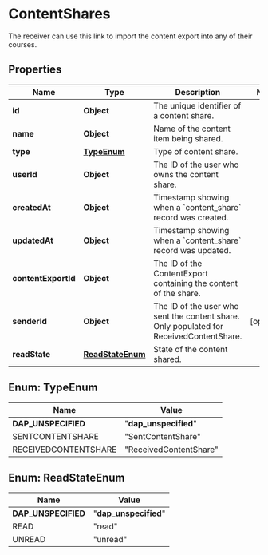 

# ContentShares

The receiver can use this link to import the content export into any of their courses.

## Properties

| Name | Type | Description | Notes |
|------------ | ------------- | ------------- | -------------|
|**id** | **Object** | The unique identifier of a content share. |  |
|**name** | **Object** | Name of the content item being shared. |  |
|**type** | [**TypeEnum**](#TypeEnum) | Type of content share. |  |
|**userId** | **Object** | The ID of the user who owns the content share. |  |
|**createdAt** | **Object** | Timestamp showing when a &#x60;content_share&#x60; record was created. |  |
|**updatedAt** | **Object** | Timestamp showing when a &#x60;content_share&#x60; record was updated. |  |
|**contentExportId** | **Object** | The ID of the ContentExport containing the content of the share. |  |
|**senderId** | **Object** | The ID of the user who sent the content share. Only populated for ReceivedContentShare. |  [optional] |
|**readState** | [**ReadStateEnum**](#ReadStateEnum) | State of the content shared. |  |



## Enum: TypeEnum

| Name | Value |
|---- | -----|
| __DAP_UNSPECIFIED__ | &quot;__dap_unspecified__&quot; |
| SENTCONTENTSHARE | &quot;SentContentShare&quot; |
| RECEIVEDCONTENTSHARE | &quot;ReceivedContentShare&quot; |



## Enum: ReadStateEnum

| Name | Value |
|---- | -----|
| __DAP_UNSPECIFIED__ | &quot;__dap_unspecified__&quot; |
| READ | &quot;read&quot; |
| UNREAD | &quot;unread&quot; |



